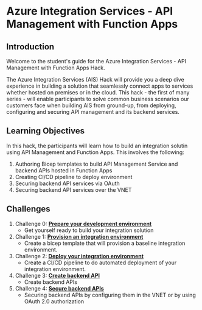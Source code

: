 # Azure Integration Services - API Management with Function Apps

## Introduction
Welcome to the student's guide for the Azure Integration Services - API Management with Function Apps Hack. 

The Azure Integration Services (AIS) Hack will provide you a deep dive experience in building a solution that seamlessly connect apps to services whether hosted on premises or in the cloud.  This hack - the first of many series - will enable participants to solve common business scenarios our customers face when building AIS from ground-up, from deploying, configuring and securing API management and its backend services. 


## Learning Objectives
In this hack, the participants will learn how to build an integration solutin using API Management and Function Apps.  This involves the following:

1. Authoring Bicep templates to build API Management Service and backend APIs hosted in Function Apps
2. Creating CI/CD pipeline to deploy environment
3. Securing backend API services via OAuth
4. Securing backend API services over the VNET


## Challenges
1. Challenge 0: **[Prepare your development environment](Challenge-00.md)**
   - Get yourself ready to build your integration solution
2. Challenge 1: **[Provision an integration environment](Challenge-01.md)**
   - Create a bicep template that will provision a baseline integration environment.
3. Challenge 2: **[Deploy your integration environment](Challenge-02.md)**
   - Create a CI/CD pipeline to do automated deployment of your integration environment.
4. Challenge 3: **[Create backend API](Challenge-03.md)**
   - Create backend APIs
5. Challenge 4: **[Secure backend APIs](Challenge-04.md)**
   - Securing backend APIs by configuring them in the VNET or by using OAuth 2.0 authorization
